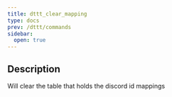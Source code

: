 ```yaml
---
title: dttt_clear_mapping
type: docs
prev: /dttt/commands
sidebar:
  open: true
---
```


## Description
Will clear the table that holds the discord id mappings